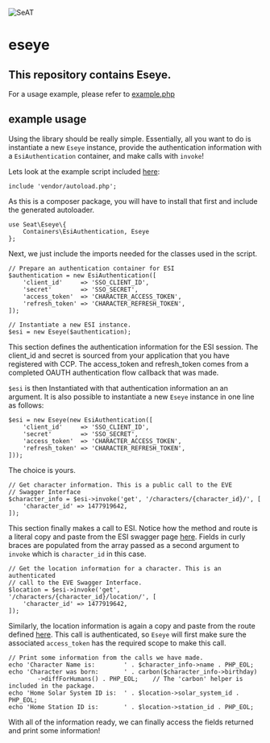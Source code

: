 ![SeAT](http://i.imgur.com/aPPOxSK.png)
# eseye

## This repository contains Eseye.
For a usage example, please refer to [example.php](example.php)

## example usage
Using the library should be really simple. Essentially, all you want to do is instantiate a new `Eseye` instance, provide the authentication information with a `EsiAuthentication` container, and make calls with `invoke`!

Lets look at the example script included [here](example.php):

```
include 'vendor/autoload.php';
```

As this is a composer package, you will have to install that first and include the generated autoloader.

```
use Seat\Eseye\{
    Containers\EsiAuthentication, Eseye
};
```

Next, we just include the imports needed for the classes used in the script.

```
// Prepare an authentication container for ESI
$authentication = new EsiAuthentication([
    'client_id'     => 'SSO_CLIENT_ID',
    'secret'        => 'SSO_SECRET',
    'access_token'  => 'CHARACTER_ACCESS_TOKEN',
    'refresh_token' => 'CHARACTER_REFRESH_TOKEN',
]);

// Instantiate a new ESI instance.
$esi = new Eseye($authentication);
```

This section defines the authentication information for the ESI session. The client_id and secret is sourced from your application that you have registered with CCP. The access_token and refresh_token comes from a completed OAUTH authentication flow callback that was made.

`$esi` is then Instantiated with that authentication information an an argument. It is also possible to instantiate a new `Eseye` instance in one line as follows:

```
$esi = new Eseye(new EsiAuthentication([
    'client_id'     => 'SSO_CLIENT_ID',
    'secret'        => 'SSO_SECRET',
    'access_token'  => 'CHARACTER_ACCESS_TOKEN',
    'refresh_token' => 'CHARACTER_REFRESH_TOKEN',
]));
```

The choice is yours.

```
// Get character information. This is a public call to the EVE
// Swagger Interface
$character_info = $esi->invoke('get', '/characters/{character_id}/', [
    'character_id' => 1477919642,
]);
```

This section finally makes a call to ESI. Notice how the method and route is a literal copy and paste from the ESI swagger page [here](https://esi.tech.ccp.is/latest/#!/Character/get_characters_character_id). Fields in curly braces are populated from the array passed as a second argument to `invoke` which is `character_id` in this case.

```
// Get the location information for a character. This is an authenticated
// call to the EVE Swagger Interface.
$location = $esi->invoke('get', '/characters/{character_id}/location/', [
    'character_id' => 1477919642,
]);
```

Similarly, the location information is again a copy and paste from the route defined [here](https://esi.tech.ccp.is/latest/#!/Location/get_characters_character_id_location). This call is authenticated, so `Eseye` will first make sure the associated `access_token` has the required scope to make this call.

```
// Print some information from the calls we have made.
echo 'Character Name is:        ' . $character_info->name . PHP_EOL;
echo 'Character was born:       ' . carbon($character_info->birthday)
        ->diffForHumans() . PHP_EOL;    // The 'carbon' helper is included in the package.
echo 'Home Solar System ID is:  ' . $location->solar_system_id . PHP_EOL;
echo 'Home Station ID is:       ' . $location->station_id . PHP_EOL;
```

With all of the information ready, we can finally access the fields returned and print some information!
